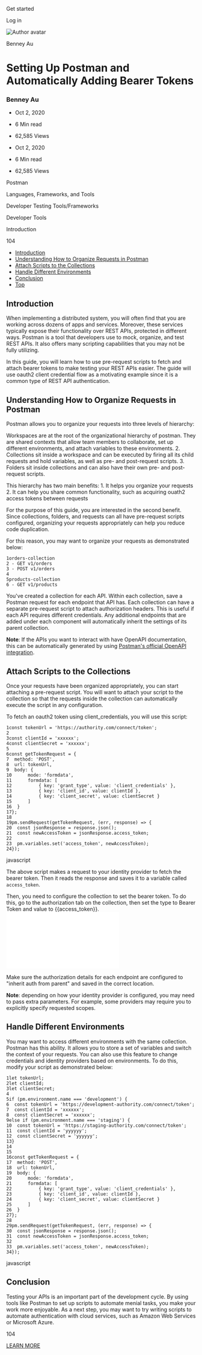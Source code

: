 <span data-css-15b13by="" aria-hidden="false">Get started</span>

<span data-css-15b13by="" aria-hidden="false">Log in</span>

<img src="../../pluralsight.imgix.net/author/lg/7aa57bc1-6266-4719-a497-c3ab18a28f5d.png" alt="Author avatar" class="jsx-3841407315" />

Benney Au

Setting Up Postman and Automatically Adding Bearer Tokens
=========================================================

### Benney Au

-   Oct 2, 2020
-   6 Min read
-   62,585 Views

-   Oct 2, 2020
-   <span class="jsx-3759398792" itemprop="timeRequired">6 Min</span> read
-   62,585 Views

<span class="jsx-3759398792"></span>

<span data-css-1997kh1="">Postman</span>

<span class="jsx-3759398792"></span>

<span data-css-1997kh1="">Languages, Frameworks, and Tools</span>

<span class="jsx-3759398792"></span>

<span data-css-1997kh1="">Developer Testing Tools/Frameworks</span>

<span class="jsx-3759398792"></span>

<span data-css-1997kh1="">Developer Tools</span>

Introduction

104

-   <a href="#module-introduction" class="menu-link">Introduction</a>
-   <a href="#module-understandinghowtoorganizerequestsinpostman" class="menu-link">Understanding How to Organize Requests in Postman</a>
-   <a href="#module-attachscriptstothecollections" class="menu-link">Attach Scripts to the Collections</a>
-   <a href="#module-handledifferentenvironments" class="menu-link">Handle Different Environments</a>
-   <a href="#module-conclusion" class="menu-link">Conclusion</a>
-   <a href="#top" class="menu-link">Top</a>

Introduction
------------

When implementing a distributed system, you will often find that you are working across dozens of apps and services. Moreover, these services typically expose their functionality over REST APIs, protected in different ways. Postman is a tool that developers use to mock, organize, and test REST APIs. It also offers many scripting capabilities that you may not be fully utilizing.

In this guide, you will learn how to use pre-request scripts to fetch and attach bearer tokens to make testing your REST APIs easier. The guide will use oauth2 client credential flow as a motivating example since it is a common type of REST API authentication.

Understanding How to Organize Requests in Postman
-------------------------------------------------

Postman allows you to organize your requests into three levels of hierarchy:

Workspaces are at the root of the organizational hierarchy of postman. They are shared contexts that allow team members to collaborate, set up different environments, and attach variables to these environments. 2. Collections sit inside a workspace and can be executed by firing all its child requests and hold variables, as well as pre- and post-request scripts. 3. Folders sit inside collections and can also have their own pre- and post-request scripts.

This hierarchy has two main benefits: 1. It helps you organize your requests 2. It can help you share common functionality, such as acquiring ouath2 access tokens between requests

For the purpose of this guide, you are interested in the second benefit. Since collections, folders, and requests can all have pre-request scripts configured, organizing your requests appropriately can help you reduce code duplication.

For this reason, you may want to organize your requests as demonstrated below:

    1orders-collection
    2 - GET v1/orders
    3 - POST v1/orders
    4
    5products-collection
    6 - GET v1/products

You've created a collection for each API. Within each collection, save a Postman request for each endpoint that API has. Each collection can have a separate pre-request script to attach authorization headers. This is useful if each API requires different credentials. Any additional endpoints that are added under each component will automatically inherit the settings of its parent collection.

**Note**: If the APIs you want to interact with have OpenAPI documentation, this can be automatically generated by using [Postman's official OpenAPI integration](https://learning.postman.com/docs/integrations/available-integrations/working-with-openAPI/).

Attach Scripts to the Collections
---------------------------------

Once your requests have been organized appropriately, you can start attaching a pre-request script. You will want to attach your script to the collection so that the requests inside the collection can automatically execute the script in any configuration.

To fetch an oauth2 token using client\_credentials, you will use this script:

    1const tokenUrl = 'https://authority.com/connect/token';
    2
    3const clientId = 'xxxxxx';
    4const clientSecret = 'xxxxxx';
    5
    6const getTokenRequest = {
    7  method: 'POST',
    8  url: tokenUrl,
    9  body: {
    10      mode: 'formdata',
    11      formdata: [
    12          { key: 'grant_type', value: 'client_credentials' },
    13          { key: 'client_id', value: clientId },
    14          { key: 'client_secret', value: clientSecret }
    15      ]
    16  }
    17};
    18
    19pm.sendRequest(getTokenRequest, (err, response) => {
    20  const jsonResponse = response.json();
    21  const newAccessToken = jsonResponse.access_token;
    22
    23  pm.variables.set('access_token', newAccessToken);
    24});

javascript

The above script makes a request to your identity provider to fetch the bearer token. Then it reads the response and saves it to a variable called <span class="jsx-3120878690">`access_token`</span>.

Then, you need to configure the collection to set the bearer token. To do this, go to the authorization tab on the collection, then set the type to Bearer Token and value to {{access\_token}}. ![Postman collection authorization tab. Type is Bearer Token and Value is {{access\_token}}](../../pluralsight2.imgix.net/guides/196006bd-c7b4-4285-8d4b-716d5484d5d3_Screenshot_2020-10-01_220405.html)

Make sure the authorization details for each endpoint are configured to "inherit auth from parent" and saved in the correct location.

**Note**: depending on how your identity provider is configured, you may need to pass extra parameters. For example, some providers may require you to explicitly specify requested scopes.

Handle Different Environments
-----------------------------

You may want to access different environments with the same collection. Postman has this ability. It allows you to store a set of variables and switch the context of your requests. You can also use this feature to change credentials and identity providers based on environments. To do this, modify your script as demonstrated below:

    1let tokenUrl;
    2let clientId;
    3let clientSecret;
    4
    5if (pm.environment.name === 'development') {
    6  const tokenUrl = 'https://development-authority.com/connect/token';
    7  const clientId = 'xxxxxx';
    8  const clientSecret = 'xxxxxx';
    9else if (pm.environment.name === 'staging') {
    10  const tokenUrl = 'https://staging-authority.com/connect/token';
    11  const clientId = 'yyyyyy';
    12  const clientSecret = 'yyyyyy';
    13}
    14
    15
    16const getTokenRequest = {
    17  method: 'POST',
    18  url: tokenUrl,
    19  body: {
    20      mode: 'formdata',
    21      formdata: [
    22          { key: 'grant_type', value: 'client_credentials' },
    23          { key: 'client_id', value: clientId },
    24          { key: 'client_secret', value: clientSecret }
    25      ]
    26  }
    27};
    28
    29pm.sendRequest(getTokenRequest, (err, response) => {
    30  const jsonResponse = response.json();
    31  const newAccessToken = jsonResponse.access_token;
    32
    33  pm.variables.set('access_token', newAccessToken);
    34});

javascript

Conclusion
----------

Testing your APIs is an important part of the development cycle. By using tools like Postman to set up scripts to automate menial tasks, you make your work more enjoyable. As a next step, you may want to try writing scripts to automate authentication with cloud services, such as Amazon Web Services or Microsoft Azure.

104

[<span data-css-15b13by="" aria-hidden="false">LEARN MORE</span>](https://www.pluralsight.com/product/paths)
